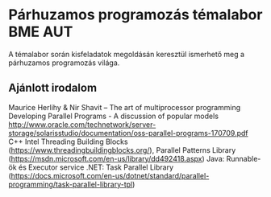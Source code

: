 # Párhuzamos programozás témalabor BME AUT

A témalabor során kisfeladatok megoldásán keresztül ismerhető meg a párhuzamos programozás világa.

## Ajánlott irodalom

Maurice Herlihy & Nir Shavit – The art of multiprocessor programming
Developing Parallel Programs - A discussion of popular models http://www.oracle.com/technetwork/server-storage/solarisstudio/documentation/oss-parallel-programs-170709.pdf
C++ Intel Threading Building Blocks (https://www.threadingbuildingblocks.org/), Parallel Patterns Library (https://msdn.microsoft.com/en-us/library/dd492418.aspx)
Java: Runnable-ök és Executor service
.NET: Task Parallel Library (https://docs.microsoft.com/en-us/dotnet/standard/parallel-programming/task-parallel-library-tpl)